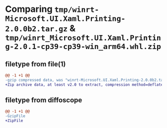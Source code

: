 # Comparing `tmp/winrt-Microsoft.UI.Xaml.Printing-2.0.0b2.tar.gz` & `tmp/winrt_Microsoft.UI.Xaml.Printing-2.0.1-cp39-cp39-win_arm64.whl.zip`

## filetype from file(1)

```diff
@@ -1 +1 @@
-gzip compressed data, was "winrt-Microsoft.UI.Xaml.Printing-2.0.0b2.tar", last modified: Sat Dec  2 18:29:06 2023, max compression
+Zip archive data, at least v2.0 to extract, compression method=deflate
```

## filetype from diffoscope

```diff
@@ -1 +1 @@
-GzipFile
+ZipFile
```


